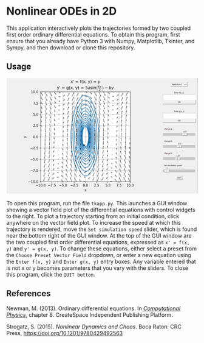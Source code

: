 # Nonlinear ODEs in 2D

This application interactively plots the trajectories formed by two coupled first order ordinary differential equations.
To obtain this program, first ensure that you already have Python 3 with Numpy, Matplotlib, Tkinter, and Sympy, and then download or clone this repository.

## Usage

<img src="https://raw.githubusercontent.com/marl0ny/Nonlinear-ODE-2D/master/screenshot.PNG" />

To open this program, run the file `tkapp.py`. This launches a GUI window showing a vector field plot of the differential equations with control widgets to the right.
To plot a trajectory starting from an initial condition, click anywhere on the vector field plot. To increase the speed at which this trajectory is rendered, move the `Set simulation speed` slider, which is found
near the bottom right of the GUI window. At the top of the GUI window are the two coupled first order differential equations, expressed as
`x' = f(x, y)` and `y' = g(x, y)`. To change these equations, either select a preset from the `Choose Preset Vector Field` dropdown, or enter
a new equation using the `Enter f(x, y)` and `Enter g(x, y)` entry boxes. Any variable entered that is not x or y becomes parameters that you vary with the sliders.
To close this program, click the `QUIT button`.

## References

Newman, M. (2013). Ordinary differential equations. In <em>[Computational Physics](http://www-personal.umich.edu/~mejn/cp/)</em>, chapter 8. CreateSpace Independent Publishing Platform.

Strogatz, S. (2015). <em>Nonlinear Dynamics and Chaos</em>. Boca Raton: CRC Press, https://doi.org/10.1201/9780429492563
